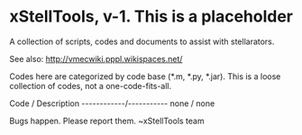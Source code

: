 # xStellTools, v-1. This is a placeholder

A collection of scripts, codes and documents to assist with stellarators.

See also: http://vmecwiki.pppl.wikispaces.net/

Codes here are categorized by code base (*.m, *.py, *.jar). 
This is a loose collection of codes, not a one-code-fits-all. 

Code        / Description
------------/-----------
none        / none


Bugs happen. Please report them.
~xStellTools team
